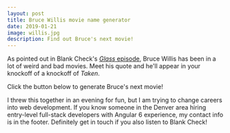 ```yaml
---
layout: post
title: Bruce Willis movie name generator
date: 2019-01-21
image: willis.jpg
description: Find out Bruce's next movie!
---
```


<script lang="ts">
  import WillisGenerator from '$lib/components/willis-generator.svelte'
</script>

As pointed out in Blank Check's [_Glass_ episode](https://soundcloud.com/griffin-and-david-present/glass), Bruce Willis has been in a lot of weird and bad movies. Meet his quote and he'll appear in your knockoff of a knockoff of _Taken_.

Click the button below to generate Bruce's next movie!

<WillisGenerator />

I threw this together in an evening for fun, but I am trying to change careers into web development. If you know someone in the Denver area hiring entry-level full-stack developers with Angular 6 experience, my contact info is in the footer. Definitely get in touch if you also listen to Blank Check!
